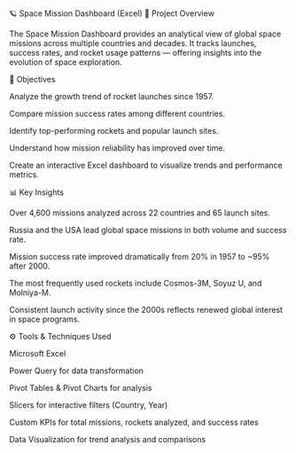 🪐 Space Mission Dashboard (Excel)
🧩 Project Overview

The Space Mission Dashboard provides an analytical view of global space missions across multiple countries and decades.
It tracks launches, success rates, and rocket usage patterns — offering insights into the evolution of space exploration.

🎯 Objectives

Analyze the growth trend of rocket launches since 1957.

Compare mission success rates among different countries.

Identify top-performing rockets and popular launch sites.

Understand how mission reliability has improved over time.

Create an interactive Excel dashboard to visualize trends and performance metrics.

📊 Key Insights

Over 4,600 missions analyzed across 22 countries and 65 launch sites.

Russia and the USA lead global space missions in both volume and success rate.

Mission success rate improved dramatically from 20% in 1957 to ~95% after 2000.

The most frequently used rockets include Cosmos-3M, Soyuz U, and Molniya-M.

Consistent launch activity since the 2000s reflects renewed global interest in space programs.

⚙️ Tools & Techniques Used

Microsoft Excel

Power Query for data transformation

Pivot Tables & Pivot Charts for analysis

Slicers for interactive filters (Country, Year)

Custom KPIs for total missions, rockets analyzed, and success rates

Data Visualization for trend analysis and comparisons
